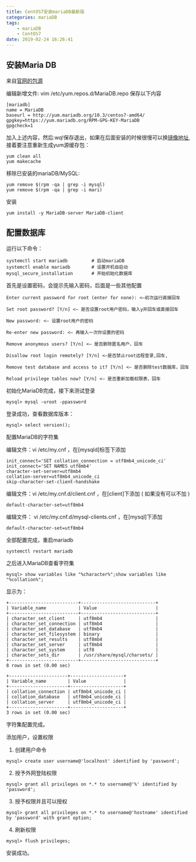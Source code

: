 ```yaml
---
title: CentOS7安装mariaDB最新版
categories: mariaDB
tags: 
    - mariaDB
    - CentOS7
date: 2019-02-24 16:26:41
---
```


安装Maria DB
-------------

来自[官网的包源](https://downloads.mariadb.org/mariadb/repositories/)

编辑新增文件:  vim /etc/yum.repos.d/MariaDB.repo 保存以下内容

```
[mariadb]
name = MariaDB
baseurl = http://yum.mariadb.org/10.3/centos7-amd64/
gpgkey=https://yum.mariadb.org/RPM-GPG-KEY-MariaDB
gpgcheck=1
```

加入上述内容，然后:wq!保存退出，如果在后面安装的时候很慢可以换[镜像地址](http://mirrors.neusoft.edu.cn/mariadb//mariadb-10.3.15/yum/centos6-amd64/), 接着要注意重新生成yum源缓存包：
```
yum clean all
yum makecache
```


移除已安装的mariaDB/MySQL:
```
yum remove $(rpm -qa | grep -i mysql)
yum remove $(rpm -qa | grep -i mari)
```

安装
```
yum install -y MariaDB-server MariaDB-client
```

配置数据库
--------

运行以下命令：
```
systemctl start mariadb         # 启动mariaDB
systemctl enable mariadb        # 设置开机自启动
mysql_secure_installation       # 开始初始化数据库
```
首先是设置密码，会提示先输入密码，后面是一些其他配置
```
Enter current password for root (enter for none): <–初次运行直接回车

Set root password? [Y/n] <– 是否设置root用户密码，输入y并回车或直接回车

New password: <– 设置root用户的密码

Re-enter new password: <– 再输入一次你设置的密码

Remove anonymous users? [Y/n] <– 是否删除匿名用户，回车

Disallow root login remotely? [Y/n] <–是否禁止root远程登录,回车,

Remove test database and access to it? [Y/n] <– 是否删除test数据库，回车

Reload privilege tables now? [Y/n] <– 是否重新加载权限表，回车
```

初始化MariaDB完成，接下来测试登录
```
mysql> mysql -uroot -ppassword
```
登录成功，查看数据库版本：
```
mysql> select version();
```

配置MariaDB的字符集

编辑文件：vi /etc/my.cnf ，在[mysqld]标签下添加
```
init_connect='SET collation_connection = utf8mb4_unicode_ci' 
init_connect='SET NAMES utf8mb4' 
character-set-server=utf8mb4 
collation-server=utf8mb4_unicode_ci 
skip-character-set-client-handshake
```

编辑文件：vi /etc/my.cnf.d/client.cnf ，在[client]下添加 ( 如果没有可以不加 )
```
default-character-set=utf8mb4
```

编辑文件： vi /etc/my.cnf.d/mysql-clients.cnf ，在[mysql]下添加
```
default-character-set=utf8mb4
```

 全部配置完成，重启mariadb
```
systemctl restart mariadb
```

之后进入MariaDB查看字符集
```
mysql> show variables like "%character%";show variables like "%collation%";
```

显示为：
```
+--------------------------+----------------------------+
| Variable_name            | Value                      |
+--------------------------+----------------------------+
| character_set_client     | utf8mb4                    |
| character_set_connection | utf8mb4                    |
| character_set_database   | utf8mb4                    |
| character_set_filesystem | binary                     |
| character_set_results    | utf8mb4                    |
| character_set_server     | utf8mb4                    |
| character_set_system     | utf8                       |
| character_sets_dir       | /usr/share/mysql/charsets/ |
+--------------------------+----------------------------+
8 rows in set (0.00 sec)

+----------------------+--------------------+
| Variable_name        | Value              |
+----------------------+--------------------+
| collation_connection | utf8mb4_unicode_ci |
| collation_database   | utf8mb4_unicode_ci |
| collation_server     | utf8mb4_unicode_ci |
+----------------------+--------------------+
3 rows in set (0.00 sec)
```
字符集配置完成。

添加用户，设置权限

1. 创建用户命令

```
mysql> create user username@'localhost' identified by 'password';
```

2. 授予外网登陆权限 

```
mysql> grant all privileges on *.* to username@'%' identified by 'password';
```

3. 授予权限并且可以授权

```
mysql> grant all privileges on *.* to username@'hostname' identified by 'password' with grant option;
```

4. 刷新权限

```
mysql> flush privileges;
```


安装成功。